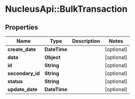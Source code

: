 # NucleusApi::BulkTransaction

## Properties
Name | Type | Description | Notes
------------ | ------------- | ------------- | -------------
**create_date** | **DateTime** |  | [optional] 
**data** | **Object** |  | [optional] 
**id** | **String** |  | [optional] 
**secondary_id** | **String** |  | [optional] 
**status** | **String** |  | [optional] 
**update_date** | **DateTime** |  | [optional] 


